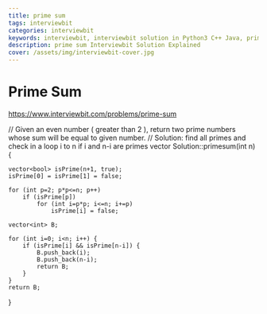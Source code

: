 ```yaml
---
title: prime sum
tags: interviewbit
categories: interviewbit
keywords: interviewbit, interviewbit solution in Python3 C++ Java, prime sum solution
description: prime sum Interviewbit Solution Explained
cover: /assets/img/interviewbit-cover.jpg
---
```


# Prime Sum

https://www.interviewbit.com/problems/prime-sum

// Given an even number ( greater than 2 ), return two prime numbers whose sum will be equal to given number.
// Solution: find all primes and check in a loop i to n if i and n-i are primes
vector<int> Solution::primesum(int n) {
    
    vector<bool> isPrime(n+1, true);
    isPrime[0] = isPrime[1] = false;

    for (int p=2; p*p<=n; p++)
        if (isPrime[p])
            for (int i=p*p; i<=n; i+=p) 
                isPrime[i] = false;
    
    vector<int> B;
    
    for (int i=0; i<n; i++) { 
        if (isPrime[i] && isPrime[n-i]) { 
            B.push_back(i);
            B.push_back(n-i);
            return B; 
        } 
    }
    return B;
}

```